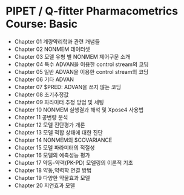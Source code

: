 # PIPET / Q-fitter Pharmacometrics Course: Basic

- Chapter 01 계량약리학과 관련 개념들
- Chapter 02 NONMEM 데이터셋 
- Chapter 03 모델 유형 별 NONMEM 제어구문 소개 
- Chapter 04 특수 ADVAN을 이용한 control stream의 코딩 
- Chapter 05 일반 ADVAN을 이용한 control stream의 코딩 
- Chapter 06 기타 ADVAN 
- Chapter 07 $PRED: ADVAN을 쓰지 않는 코딩 
- Chapter 08 초기추정값 
- Chapter 09 파라미터 추정 방법 및 세팅 
- Chapter 10 NONMEM 실행결과 해석 및 Xpose4 사용법
- Chapter 11 공변량 분석
- Chapter 12 모델 진단평가 개론 
- Chapter 13 모델 적합 상태에 대한 진단 
- Chapter 14 NONMEM의 $COVARIANCE 
- Chapter 15 모델 파라미터의 적절성 
- Chapter 16 모델의 예측성능 평가 
- Chapter 17 약동-약력(PK-PD) 모델링의 이론적 기초 
- Chapter 18 약동,약력학 연결 방법 
- Chapter 19 다양한 약물효과 모델 
- Chapter 20 지연효과 모델 
